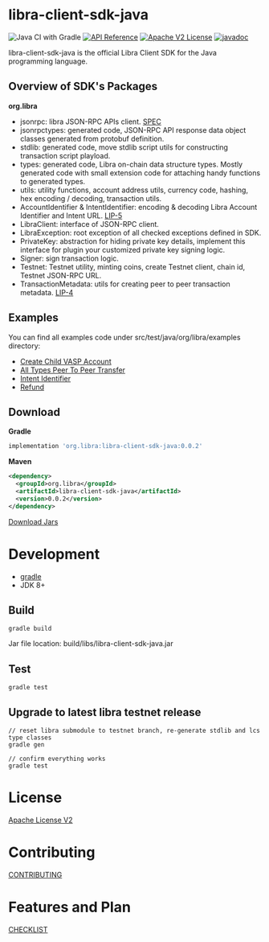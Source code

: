 # libra-client-sdk-java

![Java CI with Gradle](https://github.com/libra/libra-client-sdk-java/workflows/Java%20CI%20with%20Gradle/badge.svg) [![API Reference](https://img.shields.io/badge/api-reference-blue.svg)](https://github.com/libra/libra/blob/master/json-rpc/json-rpc-spec.md) [![Apache V2 License](https://img.shields.io/badge/license-Apache%20V2-blue.svg)](../master/LICENSE) [![javadoc](https://javadoc.io/badge2/org.libra/libra-client-sdk-java/javadoc.svg)](https://javadoc.io/doc/org.libra/libra-client-sdk-java)

libra-client-sdk-java is the official Libra Client SDK for the Java programming language.

## Overview of SDK's Packages

**org.libra**

- jsonrpc: libra JSON-RPC APIs client. [SPEC](https://github.com/libra/libra/blob/master/json-rpc/json-rpc-spec.md)
- jsonrpctypes: generated code, JSON-RPC API response data object classes generated from protobuf definition.
- stdlib: generated code, move stdlib script utils for constructing transaction script playload.
- types: generated code, Libra on-chain data structure types. Mostly generated code with small extension code for attaching handy functions to generated types.
- utils: utility functions, account address utils, currency code, hashing, hex encoding / decoding, transaction utils.
- AccountIdentifier & IntentIdentifier: encoding & decoding Libra Account Identifier and Intent URL. [LIP-5](https://github.com/libra/lip/blob/master/lips/lip-5.md)
- LibraClient: interface of JSON-RPC client.
- LibraException: root exception of all checked exceptions defined in SDK.
- PrivateKey: abstraction for hiding private key details, implement this interface for plugin your customized private key signing logic.
- Signer: sign transaction logic.
- Testnet: Testnet utility, minting coins, create Testnet client, chain id, Testnet JSON-RPC URL.
- TransactionMetadata: utils for creating peer to peer transaction metadata. [LIP-4](https://github.com/libra/lip/blob/master/lips/lip-4.md)

## Examples

You can find all examples code under src/test/java/org/libra/examples directory:

* [Create Child VASP Account](../master/src/test/java/org/libra/examples/CreateChildVASP.java)
* [All Types Peer To Peer Transfer](../master/src/test/java/org/libra/examples/PeerToPeerTransfer.java)
* [Intent Identifier](../master/src/test/java/org/libra/examples/IntentId.java)
* [Refund](../master/src/test/java/org/libra/examples/Refund.java)

## Download

**Gradle**

```gradle
implementation 'org.libra:libra-client-sdk-java:0.0.2'
```

**Maven**

```xml
<dependency>
  <groupId>org.libra</groupId>
  <artifactId>libra-client-sdk-java</artifactId>
  <version>0.0.2</version>
</dependency>
```
[Download Jars](https://search.maven.org/search?q=a:libra-client-sdk-java)

# Development

* [gradle](https://gradle.org/install/)
* JDK 8+

## Build

```
gradle build
```

Jar file location: build/libs/libra-client-sdk-java.jar

## Test

```
gradle test
```

## Upgrade to latest libra testnet release

```
// reset libra submodule to testnet branch, re-generate stdlib and lcs type classes
gradle gen

// confirm everything works
gradle test
```


# License

[Apache License V2](../blob/LICENSE)

# Contributing

[CONTRIBUTING](../blob/CONTRIBUTING.md)

# Features and Plan

[CHECKLIST](../blob/CHECKLIST.md)
